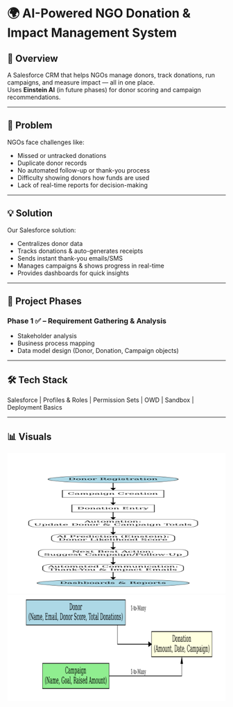 # 🌍 AI-Powered NGO Donation & Impact Management System

## 📌 Overview
A Salesforce CRM that helps NGOs manage donors, track donations, run campaigns, and measure impact — all in one place.  
Uses **Einstein AI** (in future phases) for donor scoring and campaign recommendations.

---

## 🎯 Problem
NGOs face challenges like:
- Missed or untracked donations  
- Duplicate donor records  
- No automated follow-up or thank-you process  
- Difficulty showing donors how funds are used  
- Lack of real-time reports for decision-making  

---

## 💡 Solution
Our Salesforce solution:
- Centralizes donor data  
- Tracks donations & auto-generates receipts  
- Sends instant thank-you emails/SMS  
- Manages campaigns & shows progress in real-time  
- Provides dashboards for quick insights  

---

## 📌 Project Phases

### Phase 1 ✅ – Requirement Gathering & Analysis
- Stakeholder analysis  
- Business process mapping  
- Data model design (Donor, Donation, Campaign objects)

 
---

## 🛠 Tech Stack
Salesforce | Profiles & Roles | Permission Sets | OWD | Sandbox | Deployment Basics  

---

## 📊 Visuals
![Business Process Flow](Business_Process_Flow_HD.png)  
![ERD](NGO_Project_ERD_HD.png)


